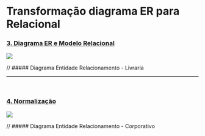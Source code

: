 # Transformação diagrama ER para Relacional

### [3. Diagrama ER e Modelo Relacional](https://github.com/LeonarDev/Autoplay/tree/main/back-end/modelagem_db/2.DER_para_MRel/curso3)

<img src="https://github.com/LeonarDev/Autoplay/blob/main/back-end/modelagem_db/2.DER_para_MRel/curso3/imagens/exercicio3.png?raw=true" />

// ##### Diagrama Entidade Relacionamento - Livraria

<hr>
<br>

### [4. Normalização](https://github.com/LeonarDev/Autoplay/tree/main/back-end/modelagem_db/2.DER_para_MRel/curso4)

<img src="https://github.com/LeonarDev/Autoplay/blob/main/back-end/modelagem_db/2.DER_para_MRel/curso3/imagens/exercicio3.png?raw=true" />

// ##### Diagrama Entidade Relacionamento - Corporativo
